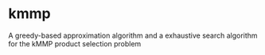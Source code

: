kmmp
====

A greedy-based approximation algorithm and a exhaustive search algorithm for the kMMP product selection problem
